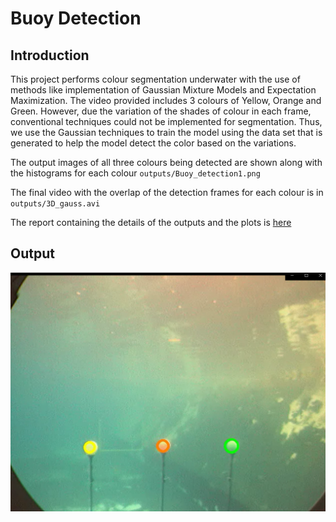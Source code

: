# Buoy Detection

## Introduction 

This project performs colour segmentation underwater with the use of methods like implementation of Gaussian Mixture Models and Expectation Maximization.
The video provided includes 3 colours of Yellow, Orange and Green. However, due the variation of the shades of colour in each frame, conventional techniques could not be implemented for segmentation. Thus, we use the Gaussian techniques to train the model using the data set that is generated to help the model detect the color based on the variations. 

The output images of all three colours being detected are shown along with the histograms for each colour ``outputs/Buoy_detection1.png``

The final video with the overlap of the detection frames for each colour is in ``outputs/3D_gauss.avi``

The report containing the details of the outputs and the plots is [here](https://github.com/kmushty/Buoy_Detection/blob/main/Project_3_Report.pdf) 


## Output 

![buoy detection](outputs/Buoy_detection1.png)


